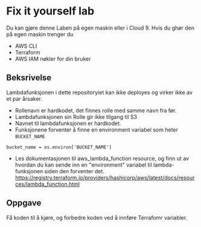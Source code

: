 # Fix it yourself lab

Du kan gjøre denne Laben på egen maskin eller i Cloud 9. Hvis du ghør den på egen maskin trenger du

* AWS CLI
* Terraform
* AWS IAM nøkler for din bruker

## Beksrivelse 

Lambdafunksjonen i dette repositoryiet kan ikke deployes og virker ikke av et par årsaker.

* Rollenavn er hardkodet, det finnes rolle med samme navn fra før.
* Lambdafunksjonen sin Rolle gir ikke tilgang til S3
* Navnet til lambdafunksjonen er hardkodet.
* Funksjonene forventer å finne en environment variabel som heter ```BUCKET_NAME```     
```
bucket_name = os.environ['BUCKET_NAME'] 
```
* Les dokumentasjonen til aws_lambda_function resource, og finn ut av hvordan du kan sende inn en "environment" variabel til lambda-funksjonen siden den forventer det.
  https://registry.terraform.io/providers/hashicorp/aws/latest/docs/resources/lambda_function.html

## Oppgave

Få koden til å kjøre, og forbedre koden ved å innføre Terrafomr variabler.





